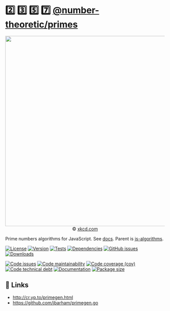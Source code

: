 :two: :three: :five: :seven:
[@number-theoretic/primes](https://number-theoretic.github.io/primes)
==

<p align="center">
<a href="https://xkcd.com/5">
<img src="https://imgs.xkcd.com/comics/blownapart_color.jpg" width="600">
</a><br/>
© <a href="https://xkcd.com">xkcd.com</a>
</p>

Prime numbers algorithms for JavaScript.
See [docs](https://number-theoretic.github.io/primes).
Parent is [js-algorithms](https://github.com/make-github-pseudonymous-again/js-algorithms).

[![License](https://img.shields.io/github/license/number-theoretic/primes.svg)](https://raw.githubusercontent.com/number-theoretic/primes/main/LICENSE)
[![Version](https://img.shields.io/npm/v/@number-theoretic/primes.svg)](https://www.npmjs.org/package/@number-theoretic/primes)
[![Tests](https://img.shields.io/github/workflow/status/number-theoretic/primes/ci:test?event=push&label=tests)](https://github.com/number-theoretic/primes/actions/workflows/ci:test.yml?query=branch:main)
[![Dependencies](https://img.shields.io/librariesio/github/number-theoretic/primes.svg)](https://github.com/number-theoretic/primes/network/dependencies)
[![GitHub issues](https://img.shields.io/github/issues/number-theoretic/primes.svg)](https://github.com/number-theoretic/primes/issues)
[![Downloads](https://img.shields.io/npm/dm/@number-theoretic/primes.svg)](https://www.npmjs.org/package/@number-theoretic/primes)

[![Code issues](https://img.shields.io/codeclimate/issues/number-theoretic/primes.svg)](https://codeclimate.com/github/number-theoretic/primes/issues)
[![Code maintainability](https://img.shields.io/codeclimate/maintainability/number-theoretic/primes.svg)](https://codeclimate.com/github/number-theoretic/primes/trends/churn)
[![Code coverage (cov)](https://img.shields.io/codecov/c/gh/number-theoretic/primes/main.svg)](https://codecov.io/gh/number-theoretic/primes)
[![Code technical debt](https://img.shields.io/codeclimate/tech-debt/number-theoretic/primes.svg)](https://codeclimate.com/github/number-theoretic/primes/trends/technical_debt)
[![Documentation](https://number-theoretic.github.io/primes/badge.svg)](https://number-theoretic.github.io/primes/source.html)
[![Package size](https://img.shields.io/bundlephobia/minzip/@number-theoretic/primes)](https://bundlephobia.com/result?p=@number-theoretic/primes)

## :link: Links

 - http://cr.yp.to/primegen.html
 - https://github.com/jbarham/primegen.go
